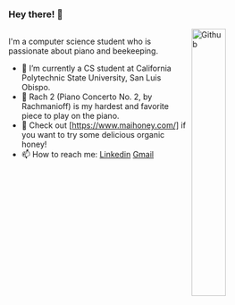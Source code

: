 ### Hey there! 👋
<img align="center"  alt="" src="https://visitor-badge.laobi.icu/badge?page_id=reakunen.reakunen">
<img width="35%" align="right" alt="Github" src="https://media1.giphy.com/media/VbnUQpnihPSIgIXuZv/200w.gif?cid=6c09b952dbyjss40vufnfpd8iyry69j87pfwnpqv5ba9046c&ep=v1_gifs_search&rid=200w.gif&ct=g" />

I'm a computer science student who is passionate about piano and beekeeping. 

- 🔭 I’m currently a CS student at California Polytechnic State University, San Luis Obispo.
- 🎹 Rach 2 (Piano Concerto No. 2, by Rachmanioff) is my hardest and favorite piece to play on the piano. 
- 🍯 Check out [https://www.maihoney.com/] if you want to try some delicious organic honey! 
- 📫 How to reach me: [Linkedin](https://www.linkedin.com/in/brianemai/) [Gmail](mailto:brianm17055@gmail.com)
